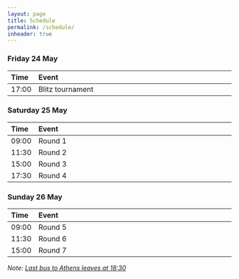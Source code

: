 ```yaml
---
layout: page
title: Schedule
permalink: /schedule/
inheader: true
---
```


<style>
table th:first-of-type {
    width: 10%;
}
</style>

### Friday 24 May

Time  | Event
:---- | :---------------
17:00 | Blitz tournament

### Saturday 25 May

Time  | Event
:---- | :---------------
09:00 | Round 1
11:30 | Round 2
15:00 | Round 3
17:30 | Round 4

### Sunday 26 May

Time  | Event
:---- | :---------------
09:00 | Round 5
11:30 | Round 6
15:00 | Round 7

_Note: [Last bus to Athens leaves at 18:30](/venue)_